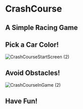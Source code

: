 
# CrashCourse
## A Simple Racing Game

## Pick a Car Color!
![CrashCourseStartScreen (2)](https://user-images.githubusercontent.com/77712700/159380282-6cf4501a-f1cd-488b-9462-b035d83e925a.jpg)
## Avoid Obstacles!
![CrashCourseInGame (2)](https://user-images.githubusercontent.com/77712700/159380192-ba834f23-ac21-4254-80ae-b7b1f61ea060.jpg)
## Have Fun!
